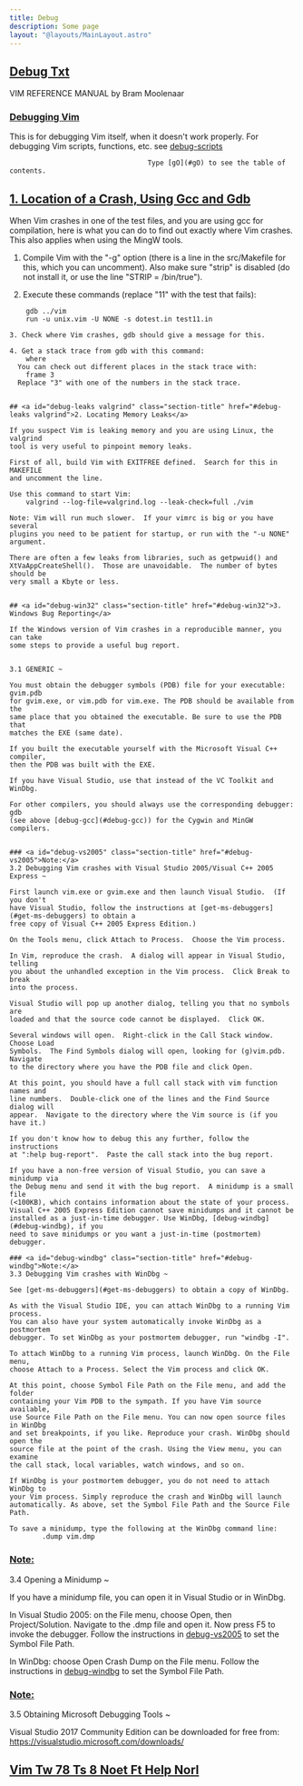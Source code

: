 ```yaml
---
title: Debug
description: Some page
layout: "@layouts/MainLayout.astro"
---
```



## <a id="Nvim" class="section-title" href="#Nvim"> Debug Txt</a> 

VIM REFERENCE MANUAL    by Bram Moolenaar


### <a id="debug-vim" class="section-title" href="#debug-vim">Debugging Vim</a>

This is for debugging Vim itself, when it doesn't work properly.
For debugging Vim scripts, functions, etc. see [debug-scripts](#debug-scripts)

                                      Type [gO](#gO) to see the table of contents.


## <a id="debug-gcc gdb" class="section-title" href="#debug-gcc gdb">1. Location of a Crash, Using Gcc and Gdb</a> 

When Vim crashes in one of the test files, and you are using gcc for
compilation, here is what you can do to find out exactly where Vim crashes.
This also applies when using the MingW tools.

1. Compile Vim with the "-g" option (there is a line in the src/Makefile for
   this, which you can uncomment).  Also make sure "strip" is disabled (do not
   install it, or use the line "STRIP = /bin/true").

2. Execute these commands (replace "11" with the test that fails): 
```	cd testdir
	gdb ../vim
	run -u unix.vim -U NONE -s dotest.in test11.in

3. Check where Vim crashes, gdb should give a message for this.

4. Get a stack trace from gdb with this command:
	where
  You can check out different places in the stack trace with:
	frame 3
  Replace "3" with one of the numbers in the stack trace.


## <a id="debug-leaks valgrind" class="section-title" href="#debug-leaks valgrind">2. Locating Memory Leaks</a> 

If you suspect Vim is leaking memory and you are using Linux, the valgrind
tool is very useful to pinpoint memory leaks.

First of all, build Vim with EXITFREE defined.  Search for this in MAKEFILE
and uncomment the line.

Use this command to start Vim:
	valgrind --log-file=valgrind.log --leak-check=full ./vim

Note: Vim will run much slower.  If your vimrc is big or you have several
plugins you need to be patient for startup, or run with the "-u NONE"
argument.

There are often a few leaks from libraries, such as getpwuid() and
XtVaAppCreateShell().  Those are unavoidable.  The number of bytes should be
very small a Kbyte or less.


## <a id="debug-win32" class="section-title" href="#debug-win32">3. Windows Bug Reporting</a> 

If the Windows version of Vim crashes in a reproducible manner, you can take
some steps to provide a useful bug report.


3.1 GENERIC ~

You must obtain the debugger symbols (PDB) file for your executable: gvim.pdb
for gvim.exe, or vim.pdb for vim.exe. The PDB should be available from the
same place that you obtained the executable. Be sure to use the PDB that
matches the EXE (same date).

If you built the executable yourself with the Microsoft Visual C++ compiler,
then the PDB was built with the EXE.

If you have Visual Studio, use that instead of the VC Toolkit and WinDbg.

For other compilers, you should always use the corresponding debugger: gdb
(see above [debug-gcc](#debug-gcc)) for the Cygwin and MinGW compilers.


### <a id="debug-vs2005" class="section-title" href="#debug-vs2005">Note:</a>
3.2 Debugging Vim crashes with Visual Studio 2005/Visual C++ 2005 Express ~

First launch vim.exe or gvim.exe and then launch Visual Studio.  (If you don't
have Visual Studio, follow the instructions at [get-ms-debuggers](#get-ms-debuggers) to obtain a
free copy of Visual C++ 2005 Express Edition.)

On the Tools menu, click Attach to Process.  Choose the Vim process.

In Vim, reproduce the crash.  A dialog will appear in Visual Studio, telling
you about the unhandled exception in the Vim process.  Click Break to break
into the process.

Visual Studio will pop up another dialog, telling you that no symbols are
loaded and that the source code cannot be displayed.  Click OK.

Several windows will open.  Right-click in the Call Stack window.  Choose Load
Symbols.  The Find Symbols dialog will open, looking for (g)vim.pdb.  Navigate
to the directory where you have the PDB file and click Open.

At this point, you should have a full call stack with vim function names and
line numbers.  Double-click one of the lines and the Find Source dialog will
appear.  Navigate to the directory where the Vim source is (if you have it.)

If you don't know how to debug this any further, follow the instructions
at ":help bug-report".  Paste the call stack into the bug report.

If you have a non-free version of Visual Studio, you can save a minidump via
the Debug menu and send it with the bug report.  A minidump is a small file
(<100KB), which contains information about the state of your process.
Visual C++ 2005 Express Edition cannot save minidumps and it cannot be
installed as a just-in-time debugger. Use WinDbg, [debug-windbg](#debug-windbg), if you
need to save minidumps or you want a just-in-time (postmortem) debugger.

### <a id="debug-windbg" class="section-title" href="#debug-windbg">Note:</a>
3.3 Debugging Vim crashes with WinDbg ~

See [get-ms-debuggers](#get-ms-debuggers) to obtain a copy of WinDbg.

As with the Visual Studio IDE, you can attach WinDbg to a running Vim process.
You can also have your system automatically invoke WinDbg as a postmortem
debugger. To set WinDbg as your postmortem debugger, run "windbg -I".

To attach WinDbg to a running Vim process, launch WinDbg. On the File menu,
choose Attach to a Process. Select the Vim process and click OK.

At this point, choose Symbol File Path on the File menu, and add the folder
containing your Vim PDB to the sympath. If you have Vim source available,
use Source File Path on the File menu. You can now open source files in WinDbg
and set breakpoints, if you like. Reproduce your crash. WinDbg should open the
source file at the point of the crash. Using the View menu, you can examine
the call stack, local variables, watch windows, and so on.

If WinDbg is your postmortem debugger, you do not need to attach WinDbg to
your Vim process. Simply reproduce the crash and WinDbg will launch
automatically. As above, set the Symbol File Path and the Source File Path.

To save a minidump, type the following at the WinDbg command line:
        .dump vim.dmp
```

### <a id="debug-minidump" class="section-title" href="#debug-minidump">Note:</a>
3.4 Opening a Minidump ~

If you have a minidump file, you can open it in Visual Studio or in WinDbg.

In Visual Studio 2005: on the File menu, choose Open, then Project/Solution.
Navigate to the .dmp file and open it. Now press F5 to invoke the debugger.
Follow the instructions in [debug-vs2005](#debug-vs2005) to set the Symbol File Path.

In WinDbg: choose Open Crash Dump on the File menu. Follow the instructions in
[debug-windbg](#debug-windbg) to set the Symbol File Path.

### <a id="get-ms-debuggers" class="section-title" href="#get-ms-debuggers">Note:</a>
3.5 Obtaining Microsoft Debugging Tools ~

Visual Studio 2017 Community Edition can be downloaded for free from:
    https://visualstudio.microsoft.com/downloads/


## <a id="" class="section-title" href="#">Vim Tw 78 Ts 8 Noet Ft Help Norl</a> 



